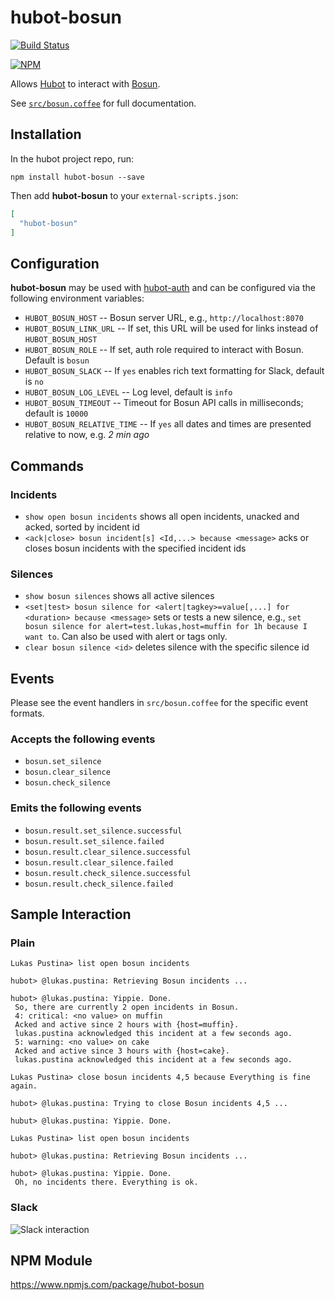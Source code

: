 # hubot-bosun

[![Build Status](https://travis-ci.org/lukaspustina/hubot-bosun.svg?branch=master)](https://travis-ci.org/lukaspustina/hubot-bosun)

[![NPM](https://nodei.co/npm/hubot-bosun.png)](https://nodei.co/npm/hubot-bosun/)

Allows [Hubot](https://hubot.github.com) to interact with [Bosun](http://bosun.org).

See [`src/bosun.coffee`](src/bosun.coffee) for full documentation.

## Installation

In the hubot project repo, run:

`npm install hubot-bosun --save`

Then add **hubot-bosun** to your `external-scripts.json`:

```json
[
  "hubot-bosun"
]
```

## Configuration

**hubot-bosun** may be used with [hubot-auth](https://github.com/hubot-scripts/hubot-auth) and can be configured via the following environment variables:

* `HUBOT_BOSUN_HOST` -- Bosun server URL, e.g., `http://localhost:8070`
* `HUBOT_BOSUN_LINK_URL` -- If set, this URL will be used for links instead of `HUBOT_BOSUN_HOST`
* `HUBOT_BOSUN_ROLE` -- If set, auth role required to interact with Bosun. Default is `bosun`
* `HUBOT_BOSUN_SLACK` -- If `yes` enables rich text formatting for Slack, default is `no`
* `HUBOT_BOSUN_LOG_LEVEL` -- Log level, default is `info`
* `HUBOT_BOSUN_TIMEOUT` --  Timeout for Bosun API calls in milliseconds; default is `10000`
* `HUBOT_BOSUN_RELATIVE_TIME` -- If `yes` all dates and times are presented relative to now, e.g. _2 min ago_

## Commands

### Incidents

* `show open bosun incidents` shows all open incidents, unacked and acked, sorted by incident id
* `<ack|close> bosun incident[s] <Id,...> because <message>` acks or closes bosun incidents with the specified incident ids

### Silences

* `show bosun silences` shows all active silences
* `<set|test> bosun silence for <alert|tagkey>=value[,...] for <duration> because <message>` sets or tests a new silence, e.g., `set bosun silence for alert=test.lukas,host=muffin for 1h because I want to`. Can also be used with alert or tags only.
* `clear bosun silence <id>` deletes silence with the specific silence id

## Events

Please see the event handlers in `src/bosun.coffee` for the specific event formats.

### Accepts the following events

* `bosun.set_silence`
* `bosun.clear_silence`
* `bosun.check_silence`

###  Emits the following events
*  `bosun.result.set_silence.successful`
*  `bosun.result.set_silence.failed`
*  `bosun.result.clear_silence.successful`
*  `bosun.result.clear_silence.failed`
*  `bosun.result.check_silence.successful`
*  `bosun.result.check_silence.failed`

## Sample Interaction

### Plain

```
Lukas Pustina> list open bosun incidents

hubot> @lukas.pustina: Retrieving Bosun incidents ...

hubot> @lukas.pustina: Yippie. Done.
 So, there are currently 2 open incidents in Bosun.
 4: critical: <no value> on muffin
 Acked and active since 2 hours with {host=muffin}.
 lukas.pustina acknowledged this incident at a few seconds ago.
 5: warning: <no value> on cake
 Acked and active since 3 hours with {host=cake}.
 lukas.pustina acknowledged this incident at a few seconds ago.

Lukas Pustina> close bosun incidents 4,5 because Everything is fine again.

hubot> @lukas.pustina: Trying to close Bosun incidents 4,5 ...

hubut> @lukas.pustina: Yippie. Done.

Lukas Pustina> list open bosun incidents

hubot> @lukas.pustina: Retrieving Bosun incidents ...

hubot> @lukas.pustina: Yippie. Done.
 Oh, no incidents there. Everything is ok.
```

### Slack

![Slack interaction](docs/slack.png)

## NPM Module

https://www.npmjs.com/package/hubot-bosun
